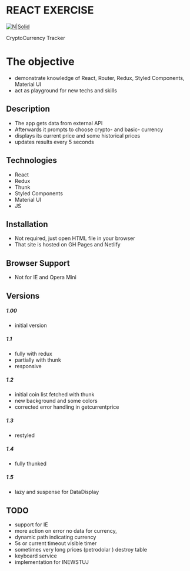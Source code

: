 # REACT EXERCISE

[![N|Solid](https://cldup.com/dTxpPi9lDf.thumb.png)](https://nodesource.com/products/nsolid)


CryptoCurrency Tracker


# The objective

  - demonstrate knowledge of React, Router, Redux, Styled Components, Material UI
  - act as playground for new techs and skills

## Description

 - The app gets data from external API
 - Afterwards it prompts to choose crypto- and basic- currency
 - displays its current price and some historical prices
 - updates results every 5 seconds
   

## Technologies
 - React
 - Redux
 - Thunk
 - Styled Components
 - Material UI
 - JS

 
## Installation
- Not required, just open HTML file in your browser
- That site is hosted on GH Pages and Netlify 

## Browser Support

- Not for IE and Opera Mini

## Versions
##### 1.00 
- initial version
##### 1.1 
- fully with redux
- partially with thunk
- responsive
##### 1.2
- initial coin list fetched with thunk
- new background and some colors
- corrected error handling in getcurrentprice
##### 1.3
- restyled
##### 1.4
- fully thunked
##### 1.5
- lazy and suspense for DataDisplay


## TODO
- support for IE
- more action on error no data for currency,
- dynamic path indicating currency
- 5s or current timeout visible timer
- sometimes very long prices (petrodolar ) destroy table
- keyboard service
- implementation for INEWSTUJ

